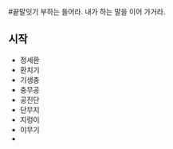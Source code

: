 #끝말잇기
부하는 들어라. 내가 하는 말을 이어 가거라.

## 시작
 - 정세환
 - 환치기
 - 기생충
 - 충무공
 - 공진단
 - 단무지
 - 지렁이
 - 이무기
 -  
